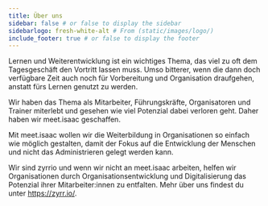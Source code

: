 ```yaml
---
title: Über uns
sidebar: false # or false to display the sidebar
sidebarlogo: fresh-white-alt # From (static/images/logo/)
include_footer: true # or false to display the footer
---
```


Lernen und Weiterentwicklung ist ein wichtiges Thema, das viel zu oft dem Tagesgeschäft den Vortritt lassen muss. Umso bitterer, wenn die dann doch verfügbare Zeit auch noch für Vorbereitung
und Organisation draufgehen, anstatt fürs Lernen genutzt zu werden.

Wir haben das Thema als Mitarbeiter, Führungskräfte, Organisatoren und Trainer miterlebt und gesehen wie viel Potenzial dabei verloren geht. Daher haben wir meet.isaac geschaffen.

Mit meet.isaac wollen wir die Weiterbildung in Organisationen so einfach wie möglich gestalten, damit der Fokus auf die Entwicklung der Menschen und nicht das Administrieren gelegt werden kann.

Wir sind zyrrio und wenn wir nicht an meet.isaac arbeiten, helfen wir Organisationen durch Organisationsentwicklung und Digitalisierung das Potenzial ihrer Mitarbeiter:innen zu entfalten. Mehr über uns findest du unter https://zyrr.io/.
